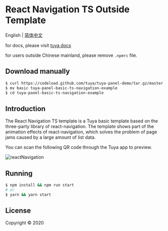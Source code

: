 # React Navigation TS Outside Template

English | [简体中文](./README-zh_CN.md)

for docs, please visit [tuya docs](https://docs.tuya.com)

for users outside Chinese mainland, please remove `.npmrc` file.

## Download manually

```bash
$ curl https://codeload.github.com/tuya/tuya-panel-demo/tar.gz/master | tar -xz --strip=2 tuya-panel-demo-master/examples/basic-ts-navigation
$ mv basic tuya-panel-basic-ts-navigation-example
$ cd tuya-panel-basic-ts-navigation-example
```

## Introduction

The React Navigation TS template is a Tuya basic template based on the three-party library of react-navigation. The template shows part of the animation effects of react-navigation, which solves the problem of page jams caused by a large amount of list data.

You can scan the following QR code through the Tuya app to preview.

![reactNavigation](https://images.tuyacn.com/rms-static/5a4e6770-7b2b-11eb-b60c-35c3dc2e2583-1614671169383.png?tyName=react_navigation_ts.png)

## Running

```bash
$ npm install && npm run start
# or
$ yarn && yarn start
```

## License

Copyright © 2020
